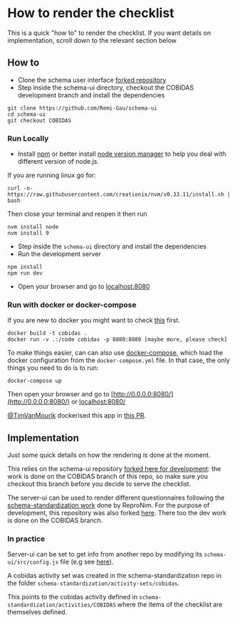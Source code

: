 # How to render the checklist

This is a quick "how to" to render the checklist. If you want details on implementation, scroll down to the relevant section below

## How to

-   Clone the schema user interface [forked repository](https://github.com/Remi-Gau/cobidas-ui)
-   Step inside the schema-ui directory, checkout the COBIDAS development branch and install the dependencies

```
git clone https://github.com/Remi-Gau/schema-ui
cd schema-ui
git checkout COBIDAS
```

### Run Locally

- Install [npm](https://www.npmjs.com/get-npm) or better install [node version manager](https://github.com/nvm-sh/nvm) to help you deal with different version of node.js.

If you are running linux go for:

`curl -o- https://raw.githubusercontent.com/creationix/nvm/v0.33.11/install.sh | bash`

Then close your terminal and reopen it then run

```
nvm install node
nvm install 9
```

- Step inside the `schema-ui` directory and install the dependencies
- Run the development server
```
npm install
npm run dev
```

-   Open your browser and go to [localhost:8080](localhost:8080)


### Run with docker or docker-compose

If you are new to docker you might want to check [this](https://the-turing-way.netlify.com/reproducible_environments/06/containers#Containers_section) first.

```
docker build -t cobidas .
docker run -v .:/code cobidas -p 8080:8080 [maybe more, please check]
```

To make things easier, can can also use [docker-compose](https://docs.docker.com/compose), which load the docker configuration from the `docker-compose.yml` file. In that case, the only things you need to do is to run:

```
docker-compose up
```
Then open your browser and go to [http://0.0.0.0:8080/](http://0.0.0.0:8080/) or [localhost:8080/](localhost:8080/)

[@TimVanMourik](https://github.com/TimVanMourik) dockerised this app in [this PR](https://github.com/Remi-Gau/cobidas-ui/pull/2).


## Implementation

Just some quick details on how the rendering is done at the moment.

This relies on the schema-ui repository [forked here for development](https://github.com/Remi-Gau/schema-ui): the work is done on the COBIDAS branch of this repo, so make sure you checkout this branch before you decide to serve the checklist.

The server-ui can be used to render different questionnaires following the [schema-standardization work](https://github.com/ReproNim/schema-standardization) done by ReproNim. For the purpose of development, this repository was also forked [here](https://github.com/Remi-Gau/schema-standardization). There too the dev work is done on the COBIDAS branch.

### In practice

Server-ui can be set to get info from another repo by modifying its `schema-ui/src/config.js` file (e.g see [here](https://github.com/Remi-Gau/cobidas-ui/blob/COBIDAS/src/config.js)).

A cobidas activity set was created in the schema-standardization repo in the folder `schema-standardization/activity-sets/cobidas`.

This points to the cobidas activity defined in `schema-standardization/activities/COBIDAS` where the items of the checklist are themselves defined.

